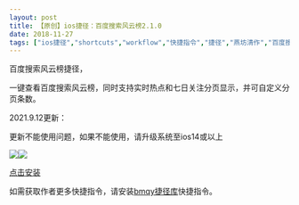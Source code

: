 ```yaml
---
layout: post
title: 【原创】ios捷径：百度搜索风云榜2.1.0
date: 2018-11-27
tags: ["ios捷径","shortcuts","workflow","快捷指令","捷径","燕坊清作","百度搜索风云榜"]
---
```


百度搜索风云榜捷径，

一键查看百度搜索风云榜，同时支持实时热点和七日关注分页显示，并可自定义分页条数。

2021.9.12更新：

更新不能使用问题，如果不能使用，请升级系统至ios14或以上

![](http://image.bmqy.net/wp-content/uploads/2018/11/img_1860.jpg)![](http://image.bmqy.net/wp-content/uploads/2018/11/img_1861.jpg)

[点击安装](https://www.icloud.com/shortcuts/a30562cd90ab4e4aa3d5fda1ff0ffbf7)

如需获取作者更多快捷指令，请安装[bmqy捷径库](https://www.icloud.com/shortcuts/064d72c6690a41b9b6d03f7e9084d022)快捷指令。
